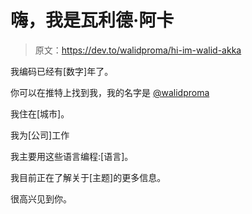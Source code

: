 # 嗨，我是瓦利德·阿卡

> 原文：<https://dev.to/walidproma/hi-im-walid-akka>

我编码已经有[数字]年了。

你可以在推特上找到我，我的名字是 [@walidproma](https://twitter.com/walidproma)

我住在[城市]。

我为[公司]工作

我主要用这些语言编程:[语言]。

我目前正在了解关于[主题]的更多信息。

很高兴见到你。